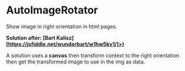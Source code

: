 # AutoImageRotator

Show image in right orientation in html pages.

__Solution after: [Bart Kalisz][https://jsfiddle.net/wunderbart/w1hw5kv1/]>)__

A solution uses a __canvas__ then transform context to the right orientation then
get the transformed image to use in the img as data.
